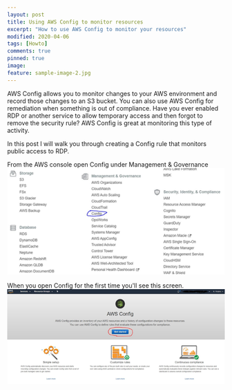 ```yaml
---
layout: post
title: Using AWS Config to monitor resources
excerpt: "How to use AWS Config to monitor your resources"
modified: 2020-04-06
tags: [Howto]
comments: true
pinned: true
image:
feature: sample-image-2.jpg
---
```


AWS Config allows you to monitor changes to your AWS environment and record those changes to an S3 bucket. You can also use AWS Config for remediation when something is out of compliance. Have you ever enabled RDP or another service to allow temporary access and then forgot to remove the security rule? AWS Config is great at monitoring this type of activity.

In this post I will walk you through creating a Config rule that monitors public access to RDP. 

<left>From the AWS console open Config under Management & Governance
![AWS Console screen](/img/AWSConfig/aws-console-config.png)</left>


<left>When you open Config for the first time you'll see this screen.</left>
![AWS Config dashboard](/img/AWSConfig/aws-console-config-getstarted.png)



